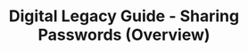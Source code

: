 ---
title: Digital Legacy Guide - Sharing Passwords (Overview)
layout: "stepbystep_centred_text"
permalink: "/DigitalLegacyGuide/SharingPasswordsOverview/"
---
